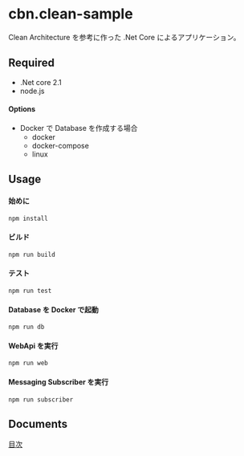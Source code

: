 # cbn.clean-sample

Clean Architecture を参考に作った .Net Core によるアプリケーション。

## Required

- .Net core 2.1
- node.js

#### Options

- Docker で Database を作成する場合
  - docker
  - docker-compose
  - linux

## Usage

#### 始めに

`npm install`

#### ビルド

`npm run build`

#### テスト

`npm run test`

#### Database を Docker で起動

`npm run db`

#### WebApi を実行

`npm run web`

#### Messaging Subscriber を実行

`npm run subscriber`

## Documents

[目次](./.docs/index.md)
